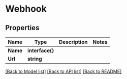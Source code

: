 # Webhook

## Properties

Name | Type | Description | Notes
------------ | ------------- | ------------- | -------------
**Name** | **interface{}** |  | 
**Url** | **string** |  | 

[[Back to Model list]](../README.md#documentation-for-models) [[Back to API list]](../README.md#documentation-for-api-endpoints) [[Back to README]](../README.md)


